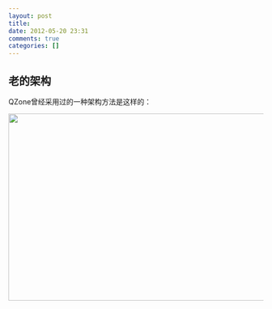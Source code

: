 ```yaml
---
layout: post
title: 
date: 2012-05-20 23:31
comments: true
categories: []
---
```

<h2>老的架构</h2>
QZone曾经采用过的一种架构方法是这样的：

<a href="http://yuguo.us/weblog/files/2012/05/1.jpg"><img title="1" src="http://yuguo.us/weblog/files/2012/05/1.jpg" alt="" width="600" height="370" data-pinit="registered" /></a>
